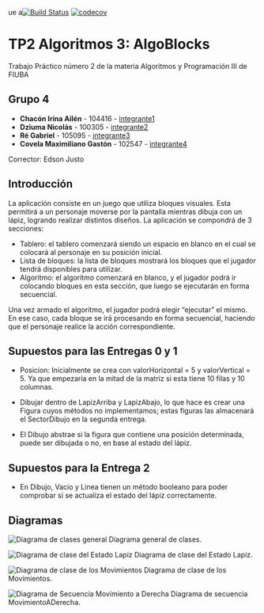 ue a[![Build Status](https://travis-ci.org/fiuba/algo3_proyecto_base_tp2.svg?branch=master)](https://travis-ci.org/fiuba/algo3_proyecto_base_tp2) [![codecov](https://codecov.io/gh/fiuba/algo3_proyecto_base_tp2/branch/master/graph/badge.svg)](https://codecov.io/gh/fiuba/algo3_proyecto_base_tp2)



# TP2 Algoritmos 3: AlgoBlocks

Trabajo Práctico número 2 de la materia Algoritmos y Programación III de FIUBA

## Grupo 4

* **Chacón Irina Ailén** - 104416 - [integrante1](https://github.com/iruchita)
* **Dziuma Nicolás** - 100305  - [integrante2](https://github.com/nicolasss1993)
* **Ré Gabriel** - 105095 - [integrante3](https://github.com/Gabriel-Re)
* **Covela Maximiliano Gastón** - 102547 - [integrante4](https://github.com/MaximilianoCovela)

Corrector: Edson Justo

## Introducción

La aplicación consiste en un juego que utiliza bloques visuales.
Esta permitirá a un personaje moverse por la pantalla mientras dibuja con un lápiz, logrando realizar distintos diseños.
La aplicación se compondrá de 3 secciones:
- Tablero: el tablero comenzará siendo un espacio en blanco en el cual se colocará al personaje en su posición inicial.
- Lista de bloques: la lista de bloques mostrará los bloques que el jugador tendrá disponibles para utilizar.
- Algoritmo: el algoritmo comenzará en blanco, y el jugador podrá ir colocando bloques en esta sección, que luego se ejecutarán en forma secuencial.

Una vez armado el algoritmo, el jugador podrá elegir “ejecutar” el mismo.
En ese caso, cada bloque se irá procesando en forma secuencial, haciendo que el personaje realice la acción correspondiente.


## Supuestos para las Entregas 0 y 1

- Posicion: Inicialmente se crea con valorHorizontal = 5 y valorVertical = 5.
 Ya que empezaría en la mitad de la matriz si esta tiene 10 filas y 10 columnas.

-  Dibujar dentro de LapizArriba y LapizAbajo, lo que hace es crear una Figura cuyos métodos no implementamos; estas figuras las
 almacenará el SectorDibujo en la segunda entrega.
 
- El Dibujo abstrae si la figura que contiene una posición determinada, 
puede ser dibujada o no, en base al estado del lápiz.

## Supuestos para la Entrega 2

- En Dibujo, Vacío y Linea tienen un método booleano para poder 
comprobar si se actualiza el estado del lápiz correctamente.

## Diagramas

![Diagrama de clases general](https://i.imgur.com/qdTf3mX.png)
Diagrama general de clases.

![Diagrama de clase del Estado Lapiz](https://i.imgur.com/4w9Ozp7.png)
Diagrama de clase del Estado Lapiz.

![Diagrama de clase de los Movimientos](https://i.imgur.com/Istfx8A.png)
Diagrama de clase de los Movimientos.

![Diagrama de Secuencia Movimiento a Derecha](https://i.imgur.com/5AMxooq.png)
Diagrama de secuencia MovimientoADerecha.

